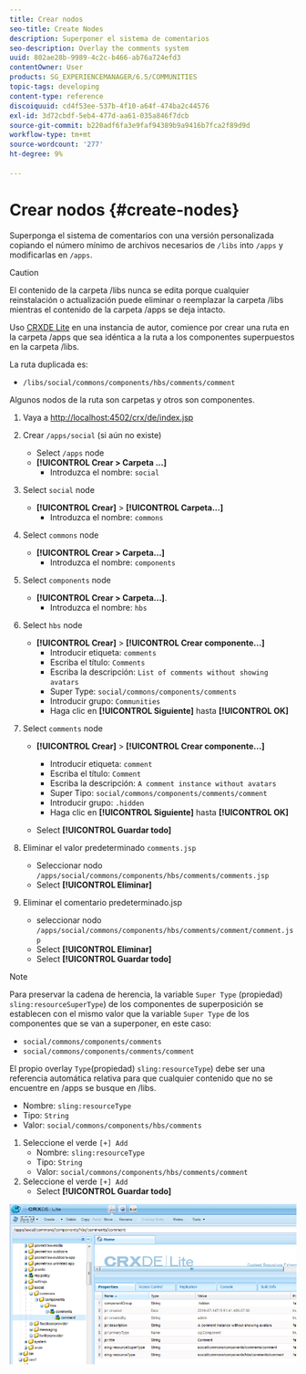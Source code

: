```yaml
---
title: Crear nodos
seo-title: Create Nodes
description: Superponer el sistema de comentarios
seo-description: Overlay the comments system
uuid: 802ae28b-9989-4c2c-b466-ab76a724efd3
contentOwner: User
products: SG_EXPERIENCEMANAGER/6.5/COMMUNITIES
topic-tags: developing
content-type: reference
discoiquuid: cd4f53ee-537b-4f10-a64f-474ba2c44576
exl-id: 3d72cbdf-5eb4-477d-aa61-035a846f7dcb
source-git-commit: b220adf6fa3e9faf94389b9a9416b7fca2f89d9d
workflow-type: tm+mt
source-wordcount: '277'
ht-degree: 9%

---
```


# Crear nodos {#create-nodes}

Superponga el sistema de comentarios con una versión personalizada copiando el número mínimo de archivos necesarios de `/libs` into `/apps` y modificarlas en `/apps`.

>[!CAUTION]
>
>El contenido de la carpeta /libs nunca se edita porque cualquier reinstalación o actualización puede eliminar o reemplazar la carpeta /libs mientras el contenido de la carpeta /apps se deja intacto.

Uso [CRXDE Lite](../../help/sites-developing/developing-with-crxde-lite.md) en una instancia de autor, comience por crear una ruta en la carpeta /apps que sea idéntica a la ruta a los componentes superpuestos en la carpeta /libs.

La ruta duplicada es:

* `/libs/social/commons/components/hbs/comments/comment`

Algunos nodos de la ruta son carpetas y otros son componentes.

1. Vaya a [http://localhost:4502/crx/de/index.jsp](http://localhost:4502/crx/de/index.jsp)
1. Crear `/apps/social` (si aún no existe)
   * Select `/apps` node
   * **[!UICONTROL Crear > Carpeta ...]**
      * Introduzca el nombre: `social`
1. Select `social` node
   * **[!UICONTROL Crear]** > **[!UICONTROL Carpeta...]**
      * Introduzca el nombre: `commons`
1. Select `commons` node
   * **[!UICONTROL Crear > Carpeta...]**
      * Introduzca el nombre: `components`
1. Select `components` node
   * **[!UICONTROL Crear > Carpeta...]**.
      * Introduzca el nombre: `hbs`
1. Select `hbs` node
   * **[!UICONTROL Crear]** > **[!UICONTROL Crear componente...]**
      * Introducir etiqueta: `comments`
      * Escriba el título: `Comments`
      * Escriba la descripción: `List of comments without showing avatars`
      * Super Type: `social/commons/components/comments`
      * Introducir grupo: `Communities`
      * Haga clic en **[!UICONTROL Siguiente]** hasta **[!UICONTROL OK]**
1. Select `comments` node

   * **[!UICONTROL Crear]** > **[!UICONTROL Crear componente...]**

      * Introducir etiqueta: `comment`
      * Escriba el título: `Comment`
      * Escriba la descripción: `A comment instance without avatars`
      * Super Tipo: `social/commons/components/comments/comment`
      * Introducir grupo: `.hidden`
      * Haga clic en **[!UICONTROL Siguiente]** hasta **[!UICONTROL OK]**
   * Select **[!UICONTROL Guardar todo]**
1. Eliminar el valor predeterminado `comments.jsp`
   * Seleccionar nodo `/apps/social/commons/components/hbs/comments/comments.jsp`
   * Select **[!UICONTROL Eliminar]**
1. Eliminar el comentario predeterminado.jsp
   * seleccionar nodo `/apps/social/commons/components/hbs/comments/comment/comment.jsp`
   * Select **[!UICONTROL Eliminar]**
   * Select **[!UICONTROL Guardar todo]**

>[!NOTE]
>
>Para preservar la cadena de herencia, la variable `Super Type` (propiedad) `sling:resourceSuperType`) de los componentes de superposición se establecen con el mismo valor que la variable `Super Type` de los componentes que se van a superponer, en este caso:
>
>* `social/commons/components/comments`
>* `social/commons/components/comments/comment`


El propio overlay `Type`(propiedad) `sling:resourceType`) debe ser una referencia automática relativa para que cualquier contenido que no se encuentre en /apps se busque en /libs.
* Nombre: `sling:resourceType`
* Tipo: `String`
* Valor: `social/commons/components/hbs/comments`

1. Seleccione el verde `[+] Add`
   * Nombre: `sling:resourceType`
   * Tipo: `String`
   * Valor: `social/commons/components/hbs/comments/comment`
1. Seleccione el verde `[+] Add`
   * Select **[!UICONTROL Guardar todo]**

![create-nodes](assets/create-nodes.png)
